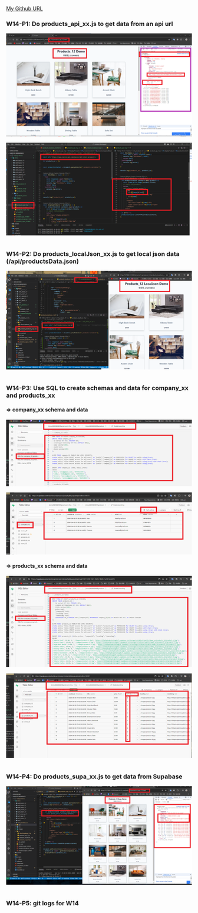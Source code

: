 [My Github URL](https://github.com/jimmyhua123/1122-js-1N-12)

### W14-P1: Do products_api_xx.js to get data from an api url
 
![](w14-p1-1.png)
 
![](w14-p1-2.png)
```

```
### W14-P2: Do products_localJson_xx.js to get local json data (/api/productsData.json)
 
![](w14-p2.png)
 
 
```

```

### W14-P3: Use SQL to create schemas and data for company_xx and products_xx
 
#### => company_xx schema and data
 
![](w14-p3-1.png)
 
![](w14-p3-2.png)
 
#### => products_xx schema and data
 
![](w14-p3-3.png)
 
![](w14-p3-4.png)
 
```

```
### W14-P4: Do products_supa_xx.js to get data from Supabase
 
![](w14-p4.png)
 
 
```
```

### W14-P5: git logs for W14
 
 
```

```